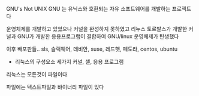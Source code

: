GNU's Not UNIX
GNU 는 유닉스와 호환되는 자유 소프트웨어를 개발하는 프로젝트다

운영체제를 개발하고 있었으나 커널을 완성하지 못하였고
리누스 토르발스가 개발한 커널과 GNU가 개발한 응용프로그램이 결합하여
GNU/linux 운영체제가 탄생했다

이후 배포판들..
sls, 슬랙웨어, 데비안, suse, 레드햇, 페도라, centos, ubuntu

- 리눅스의 구성요소 세가지
커널, 셸, 응용 프로그램

리눅스는 모든것이 파일이다

파일에는 텍스트파일과 바이너리 파일이 있다

